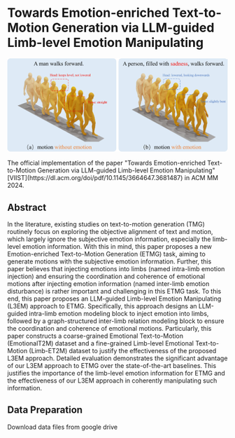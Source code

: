 # Towards Emotion-enriched Text-to-Motion Generation via LLM-guided Limb-level Emotion Manipulating
<p align="center">
  <img src="assets/figure1.jpg" alt="introduction of EMTG" width="700">
</p>
The official implementation of the paper "Towards Emotion-enriched Text-to-Motion Generation via LLM-guided Limb-level Emotion Manipulating" [VIIST](https://dl.acm.org/doi/pdf/10.1145/3664647.3681487) in ACM MM 2024.

## Abstract
In the literature, existing studies on text-to-motion generation (TMG) routinely focus on exploring the objective alignment of text and motion, which largely ignore the subjective emotion information, especially the limb-level emotion information. With this in mind, this paper proposes a new Emotion-enriched Text-to-Motion Generation (ETMG) task, aiming to generate motions with the subjective emotion information. Further, this paper believes that injecting emotions into limbs (named intra-limb emotion injection) and ensuring the coordination and coherence of emotional motions after injecting emotion information (named inter-limb emotion disturbance) is rather important and challenging in this ETMG task. To this end, this paper proposes an LLM-guided Limb-level Emotion Manipulating (L3EM) approach to ETMG. Specifically, this approach designs an LLM-guided intra-limb emotion modeling block to inject emotion into limbs, followed by a graph-structured inter-limb relation modeling block to ensure the coordination and coherence of emotional motions. Particularly, this paper constructs a coarse-grained Emotional Text-to-Motion (EmotionalT2M) dataset and a fine-grained Limb-level Emotional Text-to-Motion (Limb-ET2M) dataset to justify the effectiveness of the proposed L3EM approach. Detailed evaluation demonstrates the significant advantage of our L3EM approach to ETMG over the state-of-the-art baselines. This justifies the importance of the limb-level emotion information for ETMG and the effectiveness of our L3EM approach in coherently manipulating such information.

## Data Preparation
Download data files from google drive
